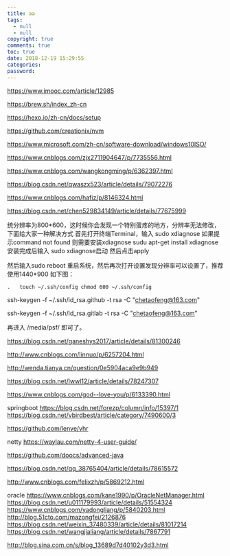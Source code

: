 ```yaml
---
title: aa
tags:
  - null
  - null
copyright: true
comments: true
toc: true
date: 2018-12-19 15:29:55
categories:
password:
---
```



https://www.imooc.com/article/12985

https://brew.sh/index_zh-cn


https://hexo.io/zh-cn/docs/setup

https://github.com/creationix/nvm

https://www.microsoft.com/zh-cn/software-download/windows10ISO/

https://www.cnblogs.com/zjx2711904647/p/7735556.html

https://www.cnblogs.com/wangkongming/p/6362397.html

https://blog.csdn.net/qwaszx523/article/details/79072276

https://www.cnblogs.com/hafiz/p/8146324.html

https://blog.csdn.net/chen529834149/article/details/77675999

统分辨率为800*600，这时候你会发现一个特别蛋疼的地方，分辨率无法修改，下面给大家一种解决方式 
首先打开终端Terminal，输入 
sudo xdiagnose 
如果提示command not found 
则需要安装xdiagnose 
sudu apt-get install xdiagnose 
安装完成后输入 
sudo xdiagnose启动 
然后点击apply 


然后输入sudo reboot 重启系统，然后再次打开设置发现分辨率可以设置了，推荐使用1440*900 如下图： 

	.	touch ~/.ssh/config chmod 600 ~/.ssh/config 

ssh-keygen -f ~/.ssh/id_rsa.github -t rsa -C "chetaofeng@163.com"

ssh-keygen -f ~/.ssh/id_rsa.gitlab -t rsa -C "chetaofeng@163.com"

再进入 /media/psf/ 即可了。


https://blog.csdn.net/ganeshys2017/article/details/81300246

http://www.cnblogs.com/linnuo/p/6257204.html

http://wenda.tianya.cn/question/0e5904aca9e9b949

https://blog.csdn.net/lwwl12/article/details/78247307

https://www.cnblogs.com/god--love-you/p/6133390.html

springboot
https://blog.csdn.net/forezp/column/info/15397/1
https://blog.csdn.net/vbirdbest/article/category/7490600/3


https://github.com/lenve/vhr

netty
https://waylau.com/netty-4-user-guide/

https://github.com/doocs/advanced-java


https://blog.csdn.net/qq_38765404/article/details/78615572

http://www.cnblogs.com/felixzh/p/5869212.html



oracle
https://www.cnblogs.com/kane1990/p/OracleNetManager.html
https://blog.csdn.net/u011179993/article/details/51554324
https://www.cnblogs.com/yadongliang/p/5840203.html
http://blog.51cto.com/mazongfei/2126876
https://blog.csdn.net/weixin_37480339/article/details/81017214
https://blog.csdn.net/wangjialiang/article/details/7867791

http://blog.sina.com.cn/s/blog_13689d7d40102y3d3.html

